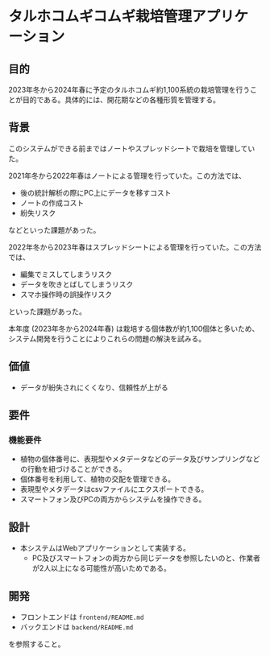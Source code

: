 # タルホコムギコムギ栽培管理アプリケーション

## 目的

2023年冬から2024年春に予定のタルホコムギ約1,100系統の栽培管理を行うことが目的である。具体的には、開花期などの各種形質を管理する。

## 背景

このシステムができる前まではノートやスプレッドシートで栽培を管理していた。

2021年冬から2022年春はノートによる管理を行っていた。この方法では、

- 後の統計解析の際にPC上にデータを移すコスト
- ノートの作成コスト
- 紛失リスク

などといった課題があった。

2022年冬から2023年春はスプレッドシートによる管理を行っていた。この方法では、

- 編集でミスしてしまうリスク
- データを吹きとばしてしまうリスク
- スマホ操作時の誤操作リスク

といった課題があった。

本年度 (2023年冬から2024年春) は栽培する個体数が約1,100個体と多いため、システム開発を行うことによりこれらの問題の解決を試みる。

## 価値

- データが紛失されにくくなり、信頼性が上がる

## 要件

### 機能要件
- 植物の個体番号に、表現型やメタデータなどのデータ及びサンプリングなどの行動を紐づけることができる。
- 個体番号を利用して、植物の交配を管理できる。
- 表現型やメタデータはcsvファイルにエクスポートできる。
- スマートフォン及びPCの両方からシステムを操作できる。

## 設計

- 本システムはWebアプリケーションとして実装する。
  - PC及びスマートフォンの両方から同じデータを参照したいのと、作業者が2人以上になる可能性が高いためである。

## 開発

- フロントエンドは `frontend/README.md`
- バックエンドは `backend/README.md`

を参照すること。
